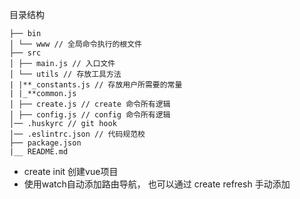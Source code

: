目录结构
```
├── bin
│ └── www // 全局命令执行的根文件
├── src
│ ├── main.js // 入口文件
│ └── utils // 存放工具方法
| |**_constants.js // 存放用户所需要的常量
| |_**common.js
│ ├── create.js // create 命令所有逻辑
│ ├── config.js // config 命令所有逻辑
│── .huskyrc // git hook
│── .eslintrc.json // 代码规范校
├── package.json
|__ README.md
```
- create init <project name> 创建vue项目
- 使用watch自动添加路由导航， 也可以通过 create refresh 手动添加